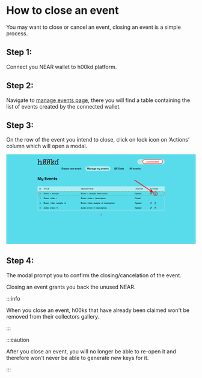 # How to close an event

You may want to close or cancel an event, closing an event is a simple process.

## Step 1:

Connect you NEAR wallet to h00kd platform.

## Step 2:

Navigate to [manage events page](https://app.h00kd.com/admin/manage), there you will find a table containing the list of events created by the connected wallet.

## Step 3:

On the row of the event you intend to close, click on lock icon on ‘Actions’ column which will open a modal.

![screenshot of manage screen with a pointer to lock icon for event closing](../../static/img/user-guide/lock-modal-indicator.png)

## Step 4:

The modal prompt you to confirm the closing/cancelation of the event.

Closing an event grants you back the unused NEAR.

:::info

When you close an event, h00ks that have already been claimed won't be removed from their collectors gallery.

:::

:::caution

After you close an event, you will no longer be able to re-open it and therefore won't never be able to generate new keys for it.

:::
